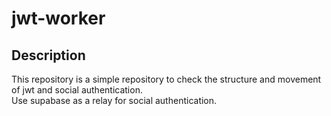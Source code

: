 # jwt-worker

## Description
This repository is a simple repository to check the structure and movement of jwt and social authentication.  
Use supabase as a relay for social authentication.
